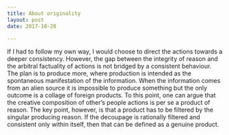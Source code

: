 ```yaml
---
title: About originality
layout: post
date: 2017-10-20

---
```


If I had to follow my own way, I would choose to direct the actions towards a deeper consistency. However, the gap between the integrity of reason and the arbitral factuality of actions is not bridged by a consistent behaviour. The plan is to produce more, where production is intended as the spontaneous manifestation of the information. When the information comes from an alien source it is impossible to produce something but the only outcome is a collage of foreign products. To this point, one can argue that the creative composition of other’s people actions is per se a product of reason. The key point, however, is that a product has to be filtered by the singular producing reason. If the decoupage is rationally filtered and consistent only within itself, then that can be defined as a genuine product.
